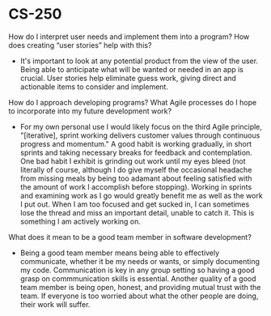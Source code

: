 # CS-250

How do I interpret user needs and implement them into a program? How does creating “user stories” help with this?
- It's important to look at any potential product from the view of the user. Being able to anticipate what will be wanted or needed in an app is crucial. User stories help eliminate guess work, giving direct and actionable items to consider and implement.

How do I approach developing programs? What Agile processes do I hope to incorporate into my future development work?
- For my own personal use I would likely focus on the third Agile principle, "[iterative], sprint working delivers customer values through continuous progress and momentum." A good habit is working gradually, in short sprints and taking necessary breaks for feedback and contemplation. One bad habit I exhibit is grinding out work until my eyes bleed (not literally of course, although I do give myself the occasional headache from missing meals by being too adamant about feeling satisfied with the amount of work I accomplish before stopping). Working in sprints and examining work as I go would greatly benefit me as well as the work I put out. When I am too focused and get sucked in, I can sometimes lose the thread and miss an important detail, unable to catch it. This is something I am actively working on.

What does it mean to be a good team member in software development?
- Being a good team member means being able to effectively communicate, whether it be my needs or wants, or simply documenting my code. Communication is key in any group setting so having a good grasp on commmunication skills is essential. Another quality of a good team member is being open, honest, and providing mutual trust with the team. If everyone is too worried about what the other people are doing, their work will suffer.

